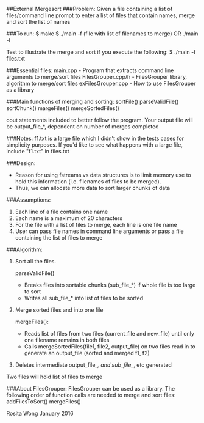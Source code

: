 ##External Mergesort
###Problem: 
Given a file containing a list of files/command line prompt to enter a list of files that contain names, merge and sort the list of names 

###To run: 
	$ make 
	$ ./main -f (file with list of filenames to merge) OR ./main -l

Test to illustrate the merge and sort if you execute the following: 
	$ ./main -f files.txt

###Essential files: 
main.cpp - Program that extracts command line arguments to merge/sort files
FilesGrouper.cpp/h - FilesGrouper library, algorithm to merge/sort files
exFilesGrouper.cpp - How to use FilesGrouper as a library

###Main functions of merging and sorting:
	sortFile()
	parseValidFile()
	sortChunk()
	margeFiles()
	mergeSortedFiles()

cout statements included to better follow the program. Your output file will be output_file_*, dependent on number of merges completed


###Notes: 
f1.txt is a large file which I didn't show in the tests cases for simplicity purposes. If you'd like to see what happens with a large file, include "f1.txt" in files.txt

###Design: 
- Reason for using fstreams vs data structures is to limit memory use to hold this information (i.e. filenames of files to be merged). 
- Thus, we can allocate more data to sort larger chunks of data

###Assumptions: 
1. Each line of a file contains one name
2. Each name is a maximum of 20 characters
3. For the file with a list of files to merge, each line is one file name
4. User can pass file names in command line arguments or pass a file containing the list of files to merge


###Algorithm: 
1. Sort all the files. 

	parseValidFile()
	- Breaks files into sortable chunks (sub_file_*) if whole file is too large to sort
	- Writes all sub_file_* into list of files to be sorted 

2. Merge sorted files and into one file 

	mergeFiles(): 
	- Reads list of files from two files (current_file and new_file) until only one filename remains in both files 
	- Calls mergeSortedFiles(file1, file2, output_file) on two files read in to generate an output_file (sorted and merged f1, f2)

3. Deletes intermediate output_file_*, and sub_file_*, etc generated
	
Two files will hold list of files to merge



###About FilesGrouper: 
FilesGrouper can be used as a library. The following order of function calls are needed to merge and sort files: 
addFilesToSort()
mergeFiles()


Rosita Wong
January 2016
